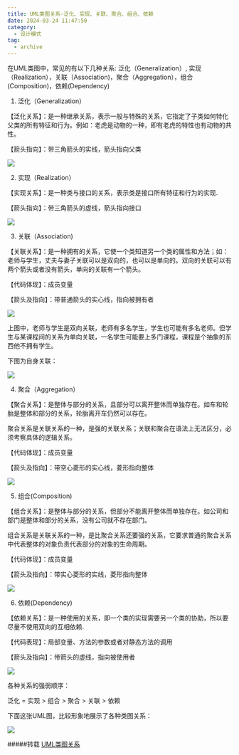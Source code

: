 ```yaml
---
title: UML类图关系-泛化、实现、关联、聚合、组合、依赖
date: 2024-03-24 11:47:50
category:
  - 设计模式
tag:
  - archive
---
```

在UML类图中，常见的有以下几种关系: 泛化（Generalization）, 实现（Realization），关联（Association)，聚合（Aggregation），组合(Composition)，依赖(Dependency)

1.  泛化（Generalization）

【泛化关系】：是一种继承关系，表示一般与特殊的关系，它指定了子类如何特化父类的所有特征和行为。例如：老虎是动物的一种，即有老虎的特性也有动物的共性。

【箭头指向】：带三角箭头的实线，箭头指向父类

![](http://upload-images.jianshu.io/upload_images/5526061-75d185b16d813a7a.png?imageMogr2/auto-orient/strip%7CimageView2/2/w/1240)

2.  实现（Realization）

【实现关系】：是一种类与接口的关系，表示类是接口所有特征和行为的实现.

【箭头指向】：带三角箭头的虚线，箭头指向接口

![](http://upload-images.jianshu.io/upload_images/5526061-0283024fc4353a45.png?imageMogr2/auto-orient/strip%7CimageView2/2/w/1240)

3.  关联（Association)

【关联关系】：是一种拥有的关系，它使一个类知道另一个类的属性和方法；如：老师与学生，丈夫与妻子关联可以是双向的，也可以是单向的。双向的关联可以有两个箭头或者没有箭头，单向的关联有一个箭头。

【代码体现】：成员变量

【箭头及指向】：带普通箭头的实心线，指向被拥有者

![](http://upload-images.jianshu.io/upload_images/5526061-881c53e6b9336df8.png?imageMogr2/auto-orient/strip%7CimageView2/2/w/1240)

上图中，老师与学生是双向关联，老师有多名学生，学生也可能有多名老师。但学生与某课程间的关系为单向关联，一名学生可能要上多门课程，课程是个抽象的东西他不拥有学生。 

下图为自身关联： 

![](http://upload-images.jianshu.io/upload_images/5526061-727da0460db31722.png?imageMogr2/auto-orient/strip%7CimageView2/2/w/1240)

4.  聚合（Aggregation）

【聚合关系】：是整体与部分的关系，且部分可以离开整体而单独存在。如车和轮胎是整体和部分的关系，轮胎离开车仍然可以存在。

聚合关系是关联关系的一种，是强的关联关系；关联和聚合在语法上无法区分，必须考察具体的逻辑关系。

【代码体现】：成员变量

【箭头及指向】：带空心菱形的实心线，菱形指向整体

![](http://upload-images.jianshu.io/upload_images/5526061-1450037b2dc7e1e0.png?imageMogr2/auto-orient/strip%7CimageView2/2/w/1240)

5.  组合(Composition)

【组合关系】：是整体与部分的关系，但部分不能离开整体而单独存在。如公司和部门是整体和部分的关系，没有公司就不存在部门。

组合关系是关联关系的一种，是比聚合关系还要强的关系，它要求普通的聚合关系中代表整体的对象负责代表部分的对象的生命周期。

【代码体现】：成员变量

【箭头及指向】：带实心菱形的实线，菱形指向整体

![](http://upload-images.jianshu.io/upload_images/5526061-da96698f2ac54b18.png?imageMogr2/auto-orient/strip%7CimageView2/2/w/1240)

6.  依赖(Dependency)

【依赖关系】：是一种使用的关系，即一个类的实现需要另一个类的协助，所以要尽量不使用双向的互相依赖.

【代码表现】：局部变量、方法的参数或者对静态方法的调用

【箭头及指向】：带箭头的虚线，指向被使用者

![](https://upload-images.jianshu.io/upload_images/5526061-650caf110cd8097f.png?imageMogr2/auto-orient/strip%7CimageView2/2/w/1240)

各种关系的强弱顺序：

泛化 = 实现 > 组合 > 聚合 > 关联 > 依赖 

下面这张UML图，比较形象地展示了各种类图关系：

![](http://upload-images.jianshu.io/upload_images/5526061-2093fdddd648a8c3.png?imageMogr2/auto-orient/strip%7CimageView2/2/w/1240)

#####转载
[UML类图关系](http://www.uml.org.cn/oobject/201609062.asp)
